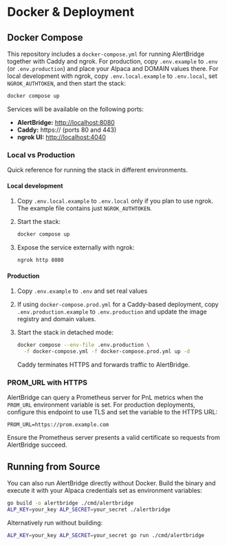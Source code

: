 # Docker & Deployment

## Docker Compose

This repository includes a `docker-compose.yml` for running AlertBridge together with Caddy and ngrok. For production, copy `.env.example` to `.env` (or `.env.production`) and place your Alpaca and DOMAIN values there. For local development with ngrok, copy `.env.local.example` to `.env.local`, set `NGROK_AUTHTOKEN`, and then start the stack:

```bash
docker compose up
```

Services will be available on the following ports:

- **AlertBridge:** <http://localhost:8080>
- **Caddy:** https://<your-domain> (ports 80 and 443)
- **ngrok UI:** <http://localhost:4040>

### Local vs Production

Quick reference for running the stack in different environments.

#### Local development

1. Copy `.env.local.example` to `.env.local` only if you plan to use ngrok. The example file contains just `NGROK_AUTHTOKEN`.
2. Start the stack:

   ```bash
   docker compose up
   ```

3. Expose the service externally with ngrok:

   ```bash
   ngrok http 8080
   ```

#### Production

1. Copy `.env.example` to `.env` and set real values 
2. If using `docker-compose.prod.yml` for a Caddy-based deployment, copy
   `.env.production.example` to `.env.production` and update the image registry
   and domain values.
3. Start the stack in detached mode:


   ```bash
   docker compose --env-file .env.production \
     -f docker-compose.yml -f docker-compose.prod.yml up -d
   ```

   Caddy terminates HTTPS and forwards traffic to AlertBridge.


### PROM_URL with HTTPS

AlertBridge can query a Prometheus server for PnL metrics when the `PROM_URL` environment variable is set. For production deployments, configure this endpoint to use TLS and set the variable to the HTTPS URL:

```env
PROM_URL=https://prom.example.com
```

Ensure the Prometheus server presents a valid certificate so requests from AlertBridge succeed.

## Running from Source

You can also run AlertBridge directly without Docker. Build the binary and execute it with your Alpaca credentials set as environment variables:

```bash
go build -o alertbridge ./cmd/alertbridge
ALP_KEY=your_key ALP_SECRET=your_secret ./alertbridge
```

Alternatively run without building:

```bash
ALP_KEY=your_key ALP_SECRET=your_secret go run ./cmd/alertbridge
```
